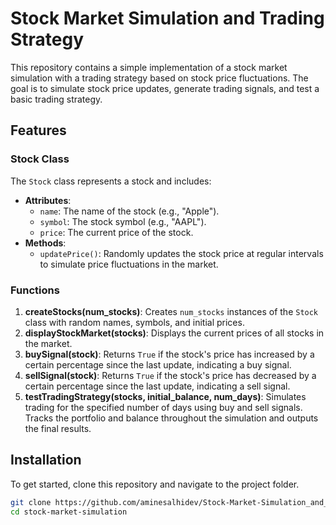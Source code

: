 # Stock Market Simulation and Trading Strategy

This repository contains a simple implementation of a stock market simulation with a trading strategy based on stock price fluctuations. The goal is to simulate stock price updates, generate trading signals, and test a basic trading strategy.

## Features

### Stock Class

The `Stock` class represents a stock and includes:
- **Attributes**:
  - `name`: The name of the stock (e.g., "Apple").
  - `symbol`: The stock symbol (e.g., "AAPL").
  - `price`: The current price of the stock.
- **Methods**:
  - `updatePrice()`: Randomly updates the stock price at regular intervals to simulate price fluctuations in the market.

### Functions

1. **createStocks(num_stocks)**: Creates `num_stocks` instances of the `Stock` class with random names, symbols, and initial prices.
2. **displayStockMarket(stocks)**: Displays the current prices of all stocks in the market.
3. **buySignal(stock)**: Returns `True` if the stock's price has increased by a certain percentage since the last update, indicating a buy signal.
4. **sellSignal(stock)**: Returns `True` if the stock's price has decreased by a certain percentage since the last update, indicating a sell signal.
5. **testTradingStrategy(stocks, initial_balance, num_days)**: Simulates trading for the specified number of days using buy and sell signals. Tracks the portfolio and balance throughout the simulation and outputs the final results.

## Installation

To get started, clone this repository and navigate to the project folder.

```bash
git clone https://github.com/aminesalhidev/Stock-Market-Simulation_and_Trading_Strategy.git
cd stock-market-simulation
